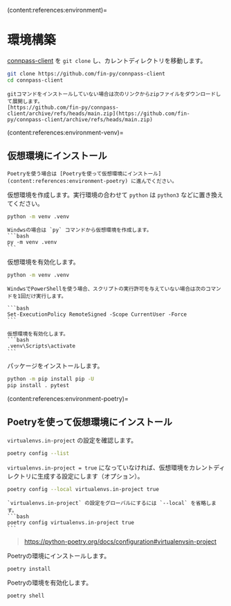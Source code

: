 (content:references:environment)=
# 環境構築

[connpass-client](https://github.com/fin-py/connpass-client) を `git clone` し、カレントディレクトリを移動します。

```bash
git clone https://github.com/fin-py/connpass-client
cd connpass-client
```

```{note}
gitコマンドをインストールしていない場合は次のリンクからzipファイルをダウンロードして展開します。
[https://github.com/fin-py/connpass-client/archive/refs/heads/main.zip](https://github.com/fin-py/connpass-client/archive/refs/heads/main.zip)
```

(content:references:environment-venv)=
## 仮想環境にインストール

```{attention}
Poetryを使う場合は [Poetryを使って仮想環境にインストール](content:references:environment-poetry) に進んでください。
```

仮想環境を作成します。実行環境の合わせて `python` は `python3` などに置き換えてください。

```bash
python -m venv .venv
```

````{note}
Windwsの場合は `py` コマンドから仮想環境を作成します。
```bash
py -m venv .venv
```
````

仮想環境を有効化します。

```bash
python -m venv .venv
```

````{note}
WindwsでPowerShellを使う場合、スクリプトの実行許可を与えていない場合は次のコマンドを1回だけ実行します。

```bash
Set-ExecutionPolicy RemoteSigned -Scope CurrentUser -Force
```

仮想環境を有効化します。
```bash
.venv\Scripts\activate
```
````

パッケージをインストールします。

```bash
python -m pip install pip -U
pip install . pytest
```

(content:references:environment-poetry)=
## Poetryを使って仮想環境にインストール

`virtualenvs.in-project` の設定を確認します。

```bash
poetry config --list
```

`virtualenvs.in-project = true` になっていなければ、仮想環境をカレントディレクトリに生成する設定にします（オプション）。

```bash
poetry config --local virtualenvs.in-project true
```

````{note}
`virtualenvs.in-project` の設定をグローバルにするには `--local` を省略します。
```bash
poetry config virtualenvs.in-project true
```
````

> https://python-poetry.org/docs/configuration#virtualenvsin-project

Poetryの環境にインストールします。

```bash
poetry install
```

Poetryの環境を有効化します。

```bash
poetry shell
```